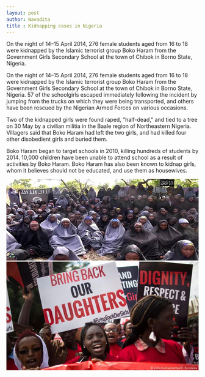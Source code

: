 ```yaml
---
layout: post
author: Navadita
title : Kidnapping cases in Nigeria
---
```


On the night of 14–15 April 2014, 276 female students aged from 16 to 18 were kidnapped by the Islamic terrorist group Boko Haram from the Government Girls Secondary School at the town of Chibok in Borno State, Nigeria. 

On the night of 14–15 April 2014, 276 female students aged from 16 to 18 were kidnapped by the Islamic terrorist group Boko Haram from the Government Girls Secondary School at the town of Chibok in Borno State, Nigeria. 57 of the schoolgirls escaped immediately following the incident by jumping from the trucks on which they were being transported, and others have been rescued by the Nigerian Armed Forces on various occasions.

Two of the kidnapped girls were found raped, "half-dead," and tied to a tree on 30 May by a civilian militia in the Baale region of Northeastern Nigeria. Villagers said that Boko Haram had left the two girls, and had killed four other disobedient girls and buried them.

Boko Haram began to target schools in 2010, killing hundreds of students by 2014. 10,000 children have been unable to attend school as a result of activities by Boko Haram. Boko Haram has also been known to kidnap girls, whom it believes should not be educated, and use them as housewives. 

![](/assets/images/blog/kidnapping.jpg)
![](/assets/images/blog/nigeria.jpg)